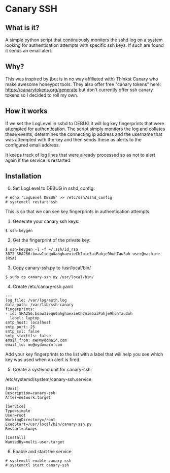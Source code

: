 # Canary SSH

## What is it?

A simple python script that continuously monitors the sshd log on a system
looking for authentication attempts with specific ssh keys. If such are found it
sends an email alert.

## Why?

This was inspired by (but is in no way affiliated with) Thinkst Canary who
make awesome honeypot tools. They also offer free "canary tokens" here:
https://canarytokens.org/generate but don't currently offer ssh canary tokens so
I decided to roll my own.

## How it works

If we set the LogLevel in sshd to DEBUG it will log key fingerprints that were
attempted for authentication. The script simply monitors the log and collates
these events, determines the connecting ip address and the username that was
attempted with the key and then sends these as alerts to the configured email
address.

It keeps track of log lines that were already processed so as not to alert again
if the service is restarted.

## Installation

0. Set LogLevel to DEBUG in sshd\_config:

````
# echo 'LogLevel DEBUG' >> /etc/ssh/sshd_config
# systemctl restart ssh
````

This is so that we can see key fingerprints in authentication attempts.

1. Generate your canary ssh keys:

````
$ ssh-keygen
````

2. Get the fingerprint of the private key:

````
$ ssh-keygen -l -f ~/.ssh/id_rsa
3072 SHA256:boaw1iequ0ahghaexieCh7nie5aiPahje9hohTau3oh user@machine (RSA)
````

3. Copy canary-ssh.py to /usr/local/bin/

````
$ sudo cp canary-ssh.py /usr/local/bin/
````

4. Create /etc/canary-ssh.yaml

````
---
log_file: /var/log/auth.log
data_path: /var/lib/ssh-canary
fingerprints:
- id: SHA256:boaw1iequ0ahghaexieCh7nie5aiPahje9hohTau3oh
  label: laptop
smtp_host: localhost
smtp_port: 25
smtp_ssl: false
smtp_starttls: false
email_from: me@mydomain.com
email_to: me@mydomain.com
````

Add your key fingerprints to the list with a label that will help you see which
key was used when an alert is fired.

5. Create a systemd unit for canary-ssh:

/etc/systemd/system/canary-ssh.service
````
[Unit]
Description=canary-ssh
After=network.target

[Service]
Type=simple
User=root
WorkingDirectory=/root
ExecStart=/usr/local/bin/canary-ssh.py
Restart=always

[Install]
WantedBy=multi-user.target
````

6. Enable and start the service

````
# systemctl enable canary-ssh
# systemctl start canary-ssh
````
